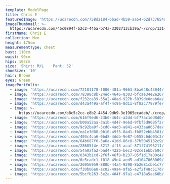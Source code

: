 ```yaml
---
template: ModelPage
title: Chris E
featuredImage: 'https://ucarecdn.com/758d2184-6bad-4b59-aa54-62d737654d27/'
imageThumbnail: >-
  https://ucarecdn.com/45c0894f-b2c2-445a-b74a-3302713cb39a/-/crop/1314x1539/187,0/-/preview/
firstName: Chris E
collection: Men
height: 175cm
measurementType: chest
bust: 110cm
waist: 90cm
hips: 103cm
size: 'Shirt: M/L    Pant: 32'
shoeSize: '10'
hair: Brown
eyes: Green
imagePortfolio:
  - image: 'https://ucarecdn.com/72181178-f006-481a-9663-8ba648c43044/'
  - image: 'https://ucarecdn.com/78398c8b-24ed-4646-8303-bfcae34e2e26/'
  - image: 'https://ucarecdn.com/f232ca39-55a2-48ad-927b-5039de0dab0a/'
  - image: 'https://ucarecdn.com/d43a449a-af4f-4c9a-8d11-8f82c77979fe/'
  - image: >-
      https://ucarecdn.com/b8c5c2cc-e8b2-4454-9db9-3e1965ecadeb/-/crop/399x637/0,0/-/preview/
  - image: 'https://ucarecdn.com/616f9ed6-23b0-464c-a2dd-bf77ac1dd8d0/'
  - image: 'https://ucarecdn.com/b00a52aa-3a1b-4d47-9e6d-9fbf5d9085f2/'
  - image: 'https://ucarecdn.com/9c92ba0f-5cd0-4ad3-a841-e433aa8657da/'
  - image: 'https://ucarecdn.com/ea1efd88-9b16-49f5-8ad1-fb852ebb4581/'
  - image: 'https://ucarecdn.com/404c4ca6-0bd8-4ddb-9e87-b555c6dd03c3/'
  - image: 'https://ucarecdn.com/64b687f6-5a6a-41dd-86c8-37b5045132c9/'
  - image: 'https://ucarecdn.com/28685f4e-3212-4f13-acaf-871f74195211/'
  - image: 'https://ucarecdn.com/54a0afa2-bad4-422b-bec3-02ce1ebb7b0c/'
  - image: 'https://ucarecdn.com/0343b1cd-2f6f-46f8-b237-05f1d17a00c4/'
  - image: 'https://ucarecdn.com/0c5cadc1-f018-49e4-aed5-ad1047868069/'
  - image: 'https://ucarecdn.com/26956959-880b-44a4-9298-8b2681cbe1c7/'
  - image: 'https://ucarecdn.com/f30b06a8-ac02-49a4-9fa5-a2f2f48c517d/'
  - image: 'https://ucarecdn.com/5bcfb263-5e2a-404f-97a1-e4718a5ae60b/'
---
```


